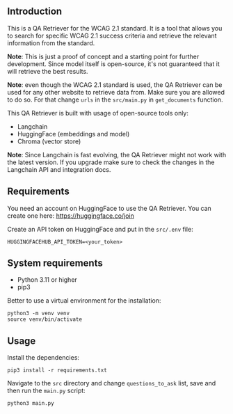 ## Introduction
This is a QA Retriever for the WCAG 2.1 standard.
It is a tool that allows you to search for specific WCAG 2.1 success criteria 
and retrieve the relevant information from the standard.

**Note**: This is just a proof of concept and a starting point for further development.
Since model itself is open-source, it's not guaranteed that it will retrieve the best results.

**Note**: even though the WCAG 2.1 standard is used, the QA Retriever can be used 
for any other website to retrieve data from. Make sure you are allowed to do so.
For that change `urls` in the `src/main.py` in `get_documents` function.

This QA Retriever is built with usage of open-source tools only:
- Langchain
- HuggingFace (embeddings and model)
- Chroma (vector store)

**Note**: Since Langchain is fast evolving, the QA Retriever might not work with the latest version.
If you upgrade make sure to check the changes in the Langchain API and integration docs. 


## Requirements
You need an account on HuggingFace to use the QA Retriever.
You can create one here: https://huggingface.co/join

Create an API token on HuggingFace and put in the `src/.env` file:
```
HUGGINGFACEHUB_API_TOKEN=<your_token>
```

## System requirements

- Python 3.11 or higher
- pip3

Better to use a virtual environment for the installation:
```
python3 -m venv venv
source venv/bin/activate
```

## Usage
Install the dependencies:
```
pip3 install -r requirements.txt
```

Navigate to the `src` directory and change `questions_to_ask` list, save and then run the `main.py` script:
```
python3 main.py
```
